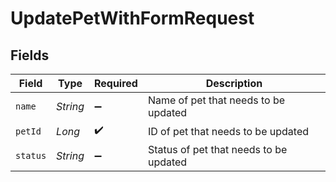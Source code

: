# UpdatePetWithFormRequest


## Fields

| Field                                  | Type                                   | Required                               | Description                            |
| -------------------------------------- | -------------------------------------- | -------------------------------------- | -------------------------------------- |
| `name`                                 | *String*                               | :heavy_minus_sign:                     | Name of pet that needs to be updated   |
| `petId`                                | *Long*                                 | :heavy_check_mark:                     | ID of pet that needs to be updated     |
| `status`                               | *String*                               | :heavy_minus_sign:                     | Status of pet that needs to be updated |